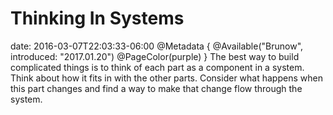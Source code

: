 # Thinking In Systems
date: 2016-03-07T22:03:33-06:00
@Metadata {
  @Available("Brunow", introduced: "2017.01.20")
  @PageColor(purple)
}
The best way to build complicated things is to think of each part as a component in a system. Think about how it fits in with the other parts. Consider what happens when this part changes and find a way to make that change flow through the system.
